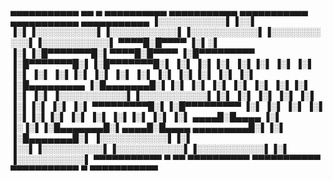  ▄▄▄▄▄▄▄▄▄▄▄  ▄▄        ▄  ▄▄▄▄▄▄▄▄▄▄  ▄▄▄▄▄▄▄▄▄▄▄  ▄▄▄▄▄▄▄▄▄▄▄  ▄▄▄▄▄▄▄▄▄▄▄  ▄▄▄▄▄▄▄▄▄▄▄
▐░░░░░░░░░░░▌▐░░▌      ▐░▌▐░░░░░░░░░░▌▐░░░░░░░░░░░▌▐░░░░░░░░░░░▌▐░░░░░░░░░░░▌▐░░░░░░░░░░░▌
 ▀▀▀▀█░█▀▀▀▀ ▐░▌░▌     ▐░▌▐░█▀▀▀▀▀▀▀█░▌▀▀▀▀█░█▀▀▀▀ ▐░█▀▀▀▀▀▀▀▀▀ ▐░█▀▀▀▀▀▀▀█░▌▐░█▀▀▀▀▀▀▀█░▌
     ▐░▌     ▐░▌▐░▌    ▐░▌▐░▌       ▐░▌    ▐░▌     ▐░▌          ▐░▌       ▐░▌▐░▌       ▐░▌
     ▐░▌     ▐░▌ ▐░▌   ▐░▌▐░▌       ▐░▌    ▐░▌     ▐░█▄▄▄▄▄▄▄▄▄ ▐░█▄▄▄▄▄▄▄█░▌▐░▌       ▐░▌
     ▐░▌     ▐░▌  ▐░▌  ▐░▌▐░▌       ▐░▌    ▐░▌     ▐░░░░░░░░░░░▌▐░░░░░░░░░░░▌▐░▌       ▐░▌
     ▐░▌     ▐░▌   ▐░▌ ▐░▌▐░▌       ▐░▌    ▐░▌      ▀▀▀▀▀▀▀▀▀█░▌▐░█▀▀▀▀▀▀▀▀▀ ▐░▌       ▐░▌
     ▐░▌     ▐░▌    ▐░▌▐░▌▐░▌       ▐░▌    ▐░▌               ▐░▌▐░▌          ▐░▌       ▐░▌
 ▄▄▄▄█░█▄▄▄▄ ▐░▌     ▐░▐░▌▐░█▄▄▄▄▄▄▄█░▌▄▄▄▄█░█▄▄▄▄  ▄▄▄▄▄▄▄▄▄█░▌▐░▌          ▐░█▄▄▄▄▄▄▄█░▌
▐░░░░░░░░░░░▌▐░▌      ▐░░▌▐░░░░░░░░░░▌▐░░░░░░░░░░░▌▐░░░░░░░░░░░▌▐░▌          ▐░░░░░░░░░░░▌
 ▀▀▀▀▀▀▀▀▀▀▀  ▀        ▀▀  ▀▀▀▀▀▀▀▀▀▀  ▀▀▀▀▀▀▀▀▀▀▀  ▀▀▀▀▀▀▀▀▀▀▀  ▀            ▀▀▀▀▀▀▀▀▀▀▀

